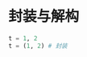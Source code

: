 # 封装与解构
``` python
t = 1, 2
t = (1, 2) # 封装


```
<!--stackedit_data:
eyJoaXN0b3J5IjpbLTIwODM4NTI1MTJdfQ==
-->